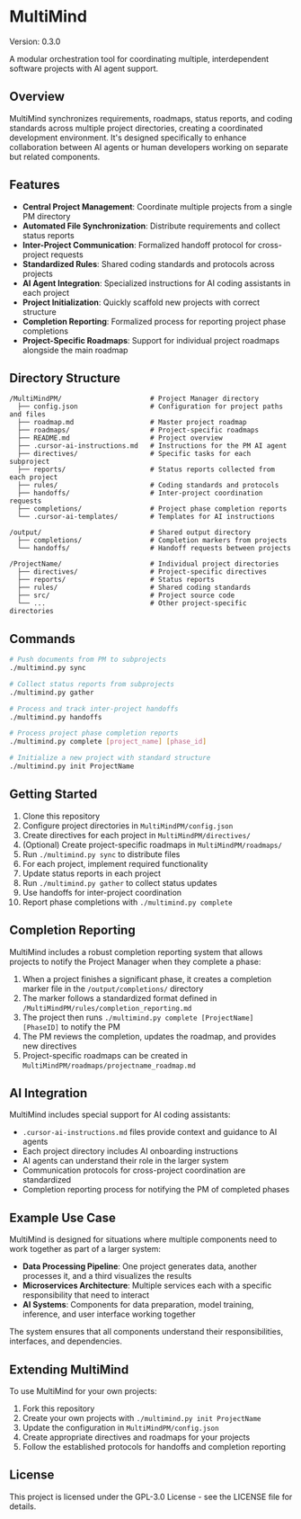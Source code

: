 # MultiMind

Version: 0.3.0

A modular orchestration tool for coordinating multiple, interdependent software projects with AI agent support.

## Overview

MultiMind synchronizes requirements, roadmaps, status reports, and coding standards across multiple project directories, creating a coordinated development environment. It's designed specifically to enhance collaboration between AI agents or human developers working on separate but related components.

## Features

- **Central Project Management**: Coordinate multiple projects from a single PM directory
- **Automated File Synchronization**: Distribute requirements and collect status reports
- **Inter-Project Communication**: Formalized handoff protocol for cross-project requests
- **Standardized Rules**: Shared coding standards and protocols across projects
- **AI Agent Integration**: Specialized instructions for AI coding assistants in each project
- **Project Initialization**: Quickly scaffold new projects with correct structure
- **Completion Reporting**: Formalized process for reporting project phase completions
- **Project-Specific Roadmaps**: Support for individual project roadmaps alongside the main roadmap

## Directory Structure

```
/MultiMindPM/                      # Project Manager directory
  ├── config.json                  # Configuration for project paths and files
  ├── roadmap.md                   # Master project roadmap
  ├── roadmaps/                    # Project-specific roadmaps
  ├── README.md                    # Project overview
  ├── .cursor-ai-instructions.md   # Instructions for the PM AI agent
  ├── directives/                  # Specific tasks for each subproject
  ├── reports/                     # Status reports collected from each project
  ├── rules/                       # Coding standards and protocols
  ├── handoffs/                    # Inter-project coordination requests
  ├── completions/                 # Project phase completion reports
  └── .cursor-ai-templates/        # Templates for AI instructions

/output/                           # Shared output directory
  ├── completions/                 # Completion markers from projects
  └── handoffs/                    # Handoff requests between projects

/ProjectName/                      # Individual project directories
  ├── directives/                  # Project-specific directives
  ├── reports/                     # Status reports
  ├── rules/                       # Shared coding standards
  ├── src/                         # Project source code
  └── ...                          # Other project-specific directories
```

## Commands

```bash
# Push documents from PM to subprojects
./multimind.py sync

# Collect status reports from subprojects
./multimind.py gather

# Process and track inter-project handoffs
./multimind.py handoffs

# Process project phase completion reports
./multimind.py complete [project_name] [phase_id]

# Initialize a new project with standard structure
./multimind.py init ProjectName
```

## Getting Started

1. Clone this repository
2. Configure project directories in `MultiMindPM/config.json`
3. Create directives for each project in `MultiMindPM/directives/`
4. (Optional) Create project-specific roadmaps in `MultiMindPM/roadmaps/`
5. Run `./multimind.py sync` to distribute files
6. For each project, implement required functionality
7. Update status reports in each project
8. Run `./multimind.py gather` to collect status updates
9. Use handoffs for inter-project coordination
10. Report phase completions with `./multimind.py complete`

## Completion Reporting

MultiMind includes a robust completion reporting system that allows projects to notify the Project Manager when they complete a phase:

1. When a project finishes a significant phase, it creates a completion marker file in the `/output/completions/` directory
2. The marker follows a standardized format defined in `/MultiMindPM/rules/completion_reporting.md`
3. The project then runs `./multimind.py complete [ProjectName] [PhaseID]` to notify the PM
4. The PM reviews the completion, updates the roadmap, and provides new directives
5. Project-specific roadmaps can be created in `MultiMindPM/roadmaps/projectname_roadmap.md`

## AI Integration

MultiMind includes special support for AI coding assistants:

- `.cursor-ai-instructions.md` files provide context and guidance to AI agents
- Each project directory includes AI onboarding instructions
- AI agents can understand their role in the larger system
- Communication protocols for cross-project coordination are standardized
- Completion reporting process for notifying the PM of completed phases

## Example Use Case

MultiMind is designed for situations where multiple components need to work together as part of a larger system:

- **Data Processing Pipeline**: One project generates data, another processes it, and a third visualizes the results
- **Microservices Architecture**: Multiple services each with a specific responsibility that need to interact
- **AI Systems**: Components for data preparation, model training, inference, and user interface working together

The system ensures that all components understand their responsibilities, interfaces, and dependencies.

## Extending MultiMind

To use MultiMind for your own projects:

1. Fork this repository
2. Create your own projects with `./multimind.py init ProjectName`
3. Update the configuration in `MultiMindPM/config.json`
4. Create appropriate directives and roadmaps for your projects
5. Follow the established protocols for handoffs and completion reporting

## License

This project is licensed under the GPL-3.0 License - see the LICENSE file for details.

